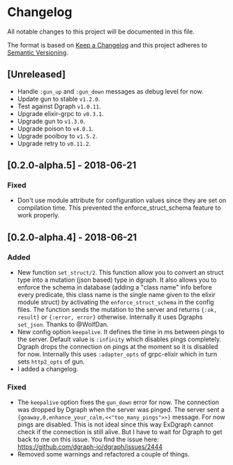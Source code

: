 # Changelog
All notable changes to this project will be documented in this file.

The format is based on [Keep a Changelog](http://keepachangelog.com/en/1.0.0/)
and this project adheres to [Semantic Versioning](http://semver.org/spec/v2.0.0.html).

## [Unreleased]

- Handle `:gun_up` and `:gun_down` messages as debug level for now.
- Update gun to stable `v1.2.0`.
- Test against Dgraph `v1.0.11`.
- Upgrade elixir-grpc to `v0.3.1`.
- Upgrade gun to `v1.3.0`.
- Upgrade poison to `v4.0.1`.
- Upgrade poolboy to `v1.5.2`.
- Upgrade retry to `v0.11.2`.

## [0.2.0-alpha.5] - 2018-06-21
### Fixed
- Don't use module attribute for configuration values since they are set on compilation time. This prevented the enforce_struct_schema feature to work properly.

## [0.2.0-alpha.4] - 2018-06-21
### Added
- New function `set_struct/2`. This function allow you to convert an struct type into a mutation (json based) type in dgraph. It also allows you to enforce the schema in database (adding a "class name" info before every predicate, this class name is the single name given to the elixir module struct) by activating the `enforce_struct_schema` in the config files. The function sends the mutation to the server and returns `{:ok, result}` or `{:error, error}` otherwise. Internally it uses Dgraphs `set_json`. Thanks to @WolfDan.
- New config option `keepalive`. It defines the time in ms between pings to the server. Default value is `:infinity` which disables pings completely. Dgraph drops the connection on pings at the moment so it is disabled for now. Internally this uses `:adapter_opts` of grpc-elixir which in turn sets `http2_opts` of gun.
- I added a changelog.

### Fixed
- The `keepalive` option fixes the `gun_down` error for now. The connection was dropped by Dgraph when the server was pinged. The server sent a `{goaway,0,enhance_your_calm,<<"too_many_pings">>}` message. For now pings are disabled. This is not ideal since this way ExDgraph cannot check if the connection is still alive. But I have to wait for Dgraph to get back to me on this issue. You find the issue here: https://github.com/dgraph-io/dgraph/issues/2444
- Removed some warnings and refactored a couple of things.
